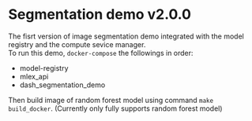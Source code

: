 # Segmentation demo v2.0.0

The fisrt version of image segmentation demo integrated with the model registry and the compute sevice manager.  
To run this demo, `docker-compose` the followings in order:  
-	model-registry  
-	mlex\_api  
-  dash\_segmentation\_demo

Then build image of random forest model using command `make build_docker`. (Currently only fully supports random forest model)
 
